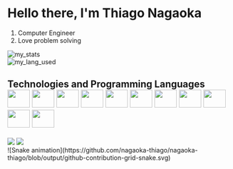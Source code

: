 <div>
<h1>Hello there, I'm Thiago Nagaoka</h1>
<ol>
  <li>Computer Engineer</li>
  <li>Love problem solving</li>
</ol>
</div>
<div style="display: flex; flex-direction=row;">
  <img src="https://github-readme-stats.vercel.app/api?username=nagaoka-thiago&show_icons=true" alt="my_stats">
</div>
<div>
<img src="https://github-readme-stats.vercel.app/api/top-langs/?username=nagaoka-thiago" alt="my_lang_used">
</div>
<div>
 <h2>Technologies and Programming Languages
 <div>
   <img src="https://cdn.jsdelivr.net/gh/devicons/devicon/icons/c/c-original.svg" width="50" height="40" />
   <img src="https://cdn.jsdelivr.net/gh/devicons/devicon/icons/cplusplus/cplusplus-original.svg" width="50" height="40" />
   <img src="https://cdn.jsdelivr.net/gh/devicons/devicon/icons/csharp/csharp-original.svg" width="50" height="40" />
   <img src="https://cdn.jsdelivr.net/gh/devicons/devicon/icons/java/java-original-wordmark.svg" width="50" height="40" />
   <img src="https://cdn.jsdelivr.net/gh/devicons/devicon/icons/microsoftsqlserver/microsoftsqlserver-plain-wordmark.svg" width="50" height="40" />
   <img src="https://cdn.jsdelivr.net/gh/devicons/devicon/icons/mysql/mysql-original-wordmark.svg" width="50" height="40" />
   <img src="https://cdn.jsdelivr.net/gh/devicons/devicon/icons/matlab/matlab-original.svg" width="50" height="40" />
   <img src="https://cdn.jsdelivr.net/gh/devicons/devicon/icons/html5/html5-original-wordmark.svg" width="50" height="40" />
   <img src="https://cdn.jsdelivr.net/gh/devicons/devicon/icons/css3/css3-original-wordmark.svg" width="50" height="40" />
   <img src="https://cdn.jsdelivr.net/gh/devicons/devicon/icons/javascript/javascript-original.svg" width="50" height="40" />
   <img src="https://cdn.jsdelivr.net/gh/devicons/devicon/icons/react/react-original-wordmark.svg" width="50" height="40" />
  </div>
</div>
<div>
  <a href="https://www.linkedin.com/in/nagaokathiago/"><img src="https://img.shields.io/badge/LinkedIn-0077B5?style=for-the-badge&logo=linkedin&logoColor=white"></a>
  <a href="https://github.com/nagaoka-thiago/"><img src="https://img.shields.io/badge/GitHub-100000?style=for-the-badge&logo=github&logoColor=white"></a>
</div>
  ![Snake animation](https://github.com/nagaoka-thiago/nagaoka-thiago/blob/output/github-contribution-grid-snake.svg)
